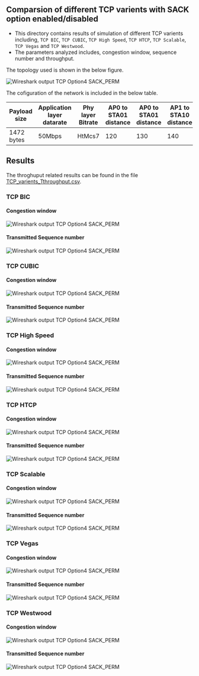 ## Comparsion of different TCP varients with SACK option enabled/disabled

* This directory contains results of simulation of different TCP varients including, `TCP BIC`, `TCP CUBIC`, `TCP High Speed`, `TCP HTCP`, `TCP Scalable`, `TCP Vegas` and `TCP Westwood`.
* The parameters analyzed includes, congestion window, sequence number and throughput.

The topology used is shown in the below figure.

![Wireshark output TCP Option4 SACK_PERM](../images/topology.png)

The cofiguration of the network is included in the below table.

| Payload size | Application layer datarate | Phy layer Bitrate | AP0 to STA01 distance | AP0 to STA01 distance | AP1 to STA10 distance |
|----------|------|--------|-------|-------|--------|
|1472 bytes|50Mbps|HtMcs7|120|130|140|

## Results

The throghuput related results can be found in the file [TCP_varients_Tthroughput.csv](./TCP_varients_throughput.csv).

### TCP BIC

#### Congestion window
![Wireshark output TCP Option4 SACK_PERM](./TcpBic/TcpBic-cwnd.png)

#### Transmitted Sequence number
![Wireshark output TCP Option4 SACK_PERM](./TcpBic/TcpBic-next-tx.png)

### TCP CUBIC

#### Congestion window
![Wireshark output TCP Option4 SACK_PERM](./TcpCubic/TcpCubic-cwnd.png)

#### Transmitted Sequence number
![Wireshark output TCP Option4 SACK_PERM](./TcpCubic/TcpCubic-next-tx.png)

### TCP High Speed

#### Congestion window
![Wireshark output TCP Option4 SACK_PERM](./TcpHighSpeed/TcpHighSpeed-cwnd.png)

#### Transmitted Sequence number
![Wireshark output TCP Option4 SACK_PERM](./TcpHighSpeed/TcpHighSpeed-next-tx.png)

### TCP HTCP

#### Congestion window
![Wireshark output TCP Option4 SACK_PERM](./TcpHtcp/TcpHtcp-cwnd.png)

#### Transmitted Sequence number
![Wireshark output TCP Option4 SACK_PERM](./TcpHtcp/TcpHtcp-next-tx.png)


### TCP Scalable

#### Congestion window
![Wireshark output TCP Option4 SACK_PERM](./TcpScalable/TcpScalable-cwnd.png)

#### Transmitted Sequence number
![Wireshark output TCP Option4 SACK_PERM](./TcpScalable/TcpScalable-next-tx.png)

### TCP Vegas

#### Congestion window
![Wireshark output TCP Option4 SACK_PERM](./TcpVegas/TcpVegas-cwnd.png)

#### Transmitted Sequence number
![Wireshark output TCP Option4 SACK_PERM](./TcpVegas/TcpVegas-next-tx.png)

### TCP Westwood

#### Congestion window
![Wireshark output TCP Option4 SACK_PERM](./TcpWestwood/TcpWestwood-cwnd.png)

#### Transmitted Sequence number
![Wireshark output TCP Option4 SACK_PERM](./TcpWestwood/TcpWestwood-next-tx.png)
